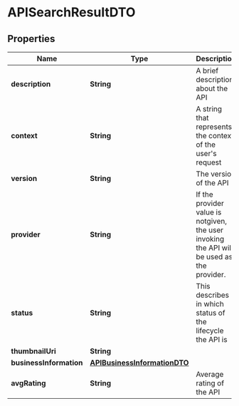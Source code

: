

# APISearchResultDTO

## Properties

Name | Type | Description | Notes
------------ | ------------- | ------------- | -------------
**description** | **String** | A brief description about the API |  [optional]
**context** | **String** | A string that represents the context of the user&#39;s request |  [optional]
**version** | **String** | The version of the API |  [optional]
**provider** | **String** | If the provider value is notgiven, the user invoking the API will be used as the provider.  |  [optional]
**status** | **String** | This describes in which status of the lifecycle the API is |  [optional]
**thumbnailUri** | **String** |  |  [optional]
**businessInformation** | [**APIBusinessInformationDTO**](APIBusinessInformationDTO.md) |  |  [optional]
**avgRating** | **String** | Average rating of the API |  [optional]



